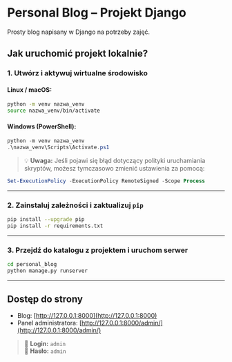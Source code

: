 # Personal Blog – Projekt Django

Prosty blog napisany w Django na potrzeby zajęć.

## Jak uruchomić projekt lokalnie?

### 1. Utwórz i aktywuj wirtualne środowisko

#### Linux / macOS:
```bash
python -m venv nazwa_venv
source nazwa_venv/bin/activate
```

#### Windows (PowerShell):
```powershell
python -m venv nazwa_venv
.\nazwa_venv\Scripts\Activate.ps1
```

> 💡 **Uwaga:** Jeśli pojawi się błąd dotyczący polityki uruchamiania skryptów, możesz tymczasowo zmienić ustawienia za pomocą:
```powershell
Set-ExecutionPolicy -ExecutionPolicy RemoteSigned -Scope Process
```

---

### 2. Zainstaluj zależności i zaktualizuj `pip`

```bash
pip install --upgrade pip
pip install -r requirements.txt
```

---

### 3. Przejdź do katalogu z projektem i uruchom serwer

```bash
cd personal_blog
python manage.py runserver
```

---

## Dostęp do strony

- Blog: [http://127.0.0.1:8000](http://127.0.0.1:8000)  
- Panel administratora: [http://127.0.0.1:8000/admin/](http://127.0.0.1:8000/admin/)

> 🔐 **Login:** `admin`  
> 🔐 **Hasło:** `admin`

